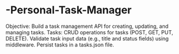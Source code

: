 # -Personal-Task-Manager
Objective: Build a task management API for creating, updating, and managing tasks.
Tasks:
CRUD operations for tasks (POST, GET, PUT, DELETE).
Validate task input data (e.g., title and status fields) using middleware.
Persist tasks in a tasks.json file.
